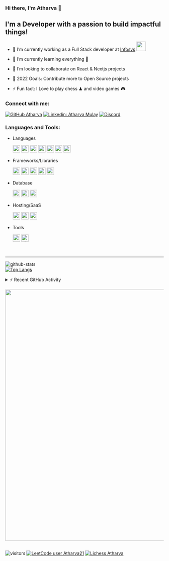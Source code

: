 ### Hi there, I'm Atharva 👋

## I'm a Developer with a passion to build impactful things!

-   🔭 I’m currently working as a Full Stack developer at [Infosys](https://www.infosys.com/) <img src="https://media.giphy.com/media/WUlplcMpOCEmTGBtBW/giphy.gif" width="30">

-   🌱 I’m currently learning everything 🤣
-   👯 I’m looking to collaborate on React & Nextjs projects
-   🥅 2022 Goals: Contribute more to Open Source projects
-   ⚡ Fun fact: I Love to play chess ♟ and video games 🎮

### Connect with me:

[![GitHub Atharva](https://img.shields.io/github/followers/Atharva21?label=follow&style=social)][github] [![Linkedin: Atharva Mulay](https://img.shields.io/badge/-Atharva%20Mulay-blue?style=flat-square&logo=Linkedin&logoColor=white&link=https://www.linkedin.com/in/atharvamulay/)][linkedin] [![Discord](https://img.shields.io/discord/762306474797039647?logo=Discord&logoColor=%2342b3f5&label=Tobi's%20Crib&style=flat-square)](https://discord.gg/4dgQfqBNAU)

### Languages and Tools:

-   Languages

    <img alt="typescript" src="https://img.shields.io/badge/-Typescript-444?&logo=Typescript&logoColor=2496ED" height="23px" /> <img alt="javascript" src="https://img.shields.io/badge/-Javascript-444?&logo=javascript" height="23px" /> <img alt="python" src="https://img.shields.io/badge/-Python-444?&logo=python&logoColor=2496ED" height="23px" /> <img alt="html" src="https://img.shields.io/badge/-Html-444?&logo=Html5" height="23px" /> <img alt="css" src="https://img.shields.io/badge/-CSS-444?&logo=Css3&logoColor=2496ED" height="23px" /> <img alt="go" src="https://img.shields.io/badge/-GO-444?&logo=go&logoColor=007ACC&logoColor=2496ED" height="23px" /> <img alt="java" src="https://img.shields.io/badge/-Java-444?&logo=Java&logoColor=FF0000" height="23px" />

-   Frameworks/Libraries

    <img alt="nodejs" src="https://img.shields.io/badge/-Nodejs-444?&logo=node.js" height="23px" /> <img alt="graphql" src="https://img.shields.io/badge/-GraphQL-444?&logo=GraphQL&logoColor=E10098" height="23px" /> <img alt="reactjs" src="https://img.shields.io/badge/-React-444?&logo=react" height="23px" /> <img alt="styled-components" src="https://img.shields.io/badge/-Styled%20Components-444?logo=styled-components" height="23px" /> <img alt="spring" src="https://img.shields.io/badge/-Spring%20Boot-444?logo=Spring" height="23px" />

-   Database

    <img alt="redis" src="https://img.shields.io/badge/-Redis-444?&logo=Redis" height="23px" /> <img alt="mongodb" src="https://img.shields.io/badge/-MongoDB-444?&logo=MongoDB" height="23px" /> <img alt="mysql" src="https://img.shields.io/badge/-MySQL-444?&logo=MySQL&logoColor=2496ED" height="23px" />

-   Hosting/SaaS

    <img alt="aws" src="https://img.shields.io/badge/-AWS-444?&logo=Amazon-aws&logoColor=FF9900" height="23px" /> <img alt="github-actions" src="https://img.shields.io/badge/-Github%20Actions-444?&logo=github-actions&logoColor=2496ED" height="23px" /> <img alt="docker" src="https://img.shields.io/badge/-Docker-444?&logo=docker" height="23px" />

-   Tools

    <img alt="vscode" src="https://img.shields.io/badge/-VSCode-444?&logo=visual-studio-code&logoColor=007ACC" height="23px" /> <img alt="git" src="https://img.shields.io/badge/-git-444?&logo=Git" height="23px" />

<br>

---

![github-stats](https://github-readme-stats.vercel.app/api?username=Atharva21&show_icons=true&hide_border=true&theme=nord&include_all_commits=true&count_private=true&line_height=21)<br>[![Top Langs](https://github-readme-stats.vercel.app/api/top-langs/?username=Atharva21&exclude_repo=leetcode,Leetcode&theme=nord&show_icons=true&hide_border=true&include_all_commits=true&count_private=true&line_height=21)](https://github.com/Atharva21/github-readme-stats)

<details>
  <summary>⚡ Recent GitHub Activity</summary>

<!--START_SECTION:activity-->

1. 🎉 Merged PR [#1](https://github.com/Atharva21/Atharva21/pull/1) in [Atharva21/Atharva21](https://github.com/Atharva21/Atharva21)
2. 💪 Opened PR [#1](https://github.com/Atharva21/Atharva21/pull/1) in [Atharva21/Atharva21](https://github.com/Atharva21/Atharva21)
3. ❗️ Opened issue [#19877](https://github.com/timburgan/timburgan/issues/19877) in [timburgan/timburgan](https://github.com/timburgan/timburgan)
4. ❗️ Closed issue [#6](https://github.com/Atharva21/cdk-poc/issues/6) in [Atharva21/cdk-poc](https://github.com/Atharva21/cdk-poc)
5. 🗣 Commented on [#6](https://github.com/Atharva21/cdk-poc/issues/6) in [Atharva21/cdk-poc](https://github.com/Atharva21/cdk-poc)
    <!--END_SECTION:activity-->
    </details>
    <br>
    <a href="#">
      <img width=800 src="https://github-profile-trophy.vercel.app/?username=Atharva21&column=7&theme=nord"/>
    </a>
    <br><br>

![visitors](https://komarev.com/ghpvc/?username=Atharva21&color=brightgreen) [![LeetCode user Atharva21](https://img.shields.io/badge/dynamic/json?style=flat-square&labelColor=black&color=%23ffa116&label=Leetcode%20Solved&query=solved&url=https%3A%2F%2Fleetcode-badge.vercel.app%2Fapi%2Fusers%2FAtharva21&logo=leetcode&logoColor=yellow)](https://leetcode.com/Atharva21/) [![Lichess Atharva](https://img.shields.io/badge/cybertron21-white?style=social&logo=lichess&label=lichess)](https://lichess.org/@/cybertron21)

[linkedin]: https://www.linkedin.com/in/atharvamulay/
[github]: https://github.com/Atharva21
[discord]: https://discord.gg/4dgQfqBNAU

<!-- [typescript]: https://img.shields.io/badge/-Typescript-333?&logo=Typescript
[nodejs]: https://img.shields.io/badge/-Nodejs-333?&logo=node.js
[javascript]: https://img.shields.io/badge/-Javascript-333?&logo=javascript
[graphql]: https://img.shields.io/badge/-GraphQL-333?&logo=GraphQL&logoColor=E10098
[html]: https://img.shields.io/badge/-Html-333?&logo=Html5
[css]: https://img.shields.io/badge/-CSS-333?&logo=Css3&logoColor=1572B6
[react]: https://img.shields.io/badge/-React-333?&logo=react
[styled-components]: https://img.shields.io/badge/-Styled%20Components-333?logo=styled-components
[java]: https://img.shields.io/badge/-Java-333?&logo=Java&logoColor=FF0000
[spring]: https://img.shields.io/badge/-Spring%20Boot-333?logo=Spring
[aws]: https://img.shields.io/badge/-AWS-333?&logo=Amazon-aws&logoColor=FF9900
[gh-actions]: https://img.shields.io/badge/-Github%20Actions-333?&logo=github-actions
[docker]: https://img.shields.io/badge/-Docker-333?&logo=docker
[python]: https://img.shields.io/badge/-Python-333?&logo=python
[git]: https://img.shields.io/badge/-git-333?&logo=Git
[redis]: https://img.shields.io/badge/-Redis-333?&logo=Redis
[mongodb]: https://img.shields.io/badge/-MongoDB-333?&logo=MongoDB
[mysql]: https://img.shields.io/badge/-MySQL-333?&logo=MySQL
[vscode]: https://img.shields.io/badge/-VSCode-333?&logo=visual-studio-code&logoColor=007ACC
[go]: https://img.shields.io/badge/-GO-333?&logo=go&logoColor=007ACC -->
